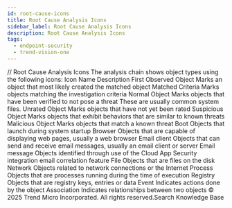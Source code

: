 ```yaml
---
id: root-cause-icons
title: Root Cause Analysis Icons
sidebar_label: Root Cause Analysis Icons
description: Root Cause Analysis Icons
tags:
  - endpoint-security
  - trend-vision-one
---
```


/*<![CDATA[*/ $('#title').html($('meta[name=map-description]').attr('content')); /*]]>*/ Root Cause Analysis Icons The analysis chain shows object types using the following icons: Icon Name Description First Observed Object Marks an object that most likely created the matched object Matched Criteria Marks objects matching the investigation criteria Normal Object Marks objects that have been verified to not pose a threat These are usually common system files. Unrated Object Marks objects that have not yet been rated Suspicious Object Marks objects that exhibit behaviors that are similar to known threats Malicious Object Marks objects that match a known threat Boot Objects that launch during system startup Browser Objects that are capable of displaying web pages, usually a web browser Email client Objects that can send and receive email messages, usually an email client or server Email message Objects identified through use of the Cloud App Security integration email correlation feature File Objects that are files on the disk Network Objects related to network connections or the Internet Process Objects that are processes running during the time of execution Registry Objects that are registry keys, entries or data Event Indicates actions done by the object Association Indicates relationships between two objects © 2025 Trend Micro Incorporated. All rights reserved.Search Knowledge Base